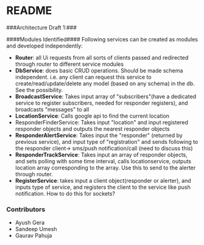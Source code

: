 # README #

###Architecture Draft 1:###

####Modules Identified####
Following services can be created as modules and developed independently:

* **Router**: all Ui requests from all sorts of clients passed and redirected through router to different service modules
* **DbService**: does basic CRUD operations. Should be made schema independent. i.e. any client can request this service to create/read/update/delete any model (based on any schema) in the db. See the possibility.
* **BroadcastService**: Takes input array of "subscribers"(have a dedicated service to register subscribers, needed for responder registers), and broadcasts "messages" to all
* **LocationService**: Calls google api to find the current location
* ResponderFinderService: Takes input "location" and input registered responder objects and outputs the nearest responder objects
* **ResponderAlertService**: Takes input the "responder" (returned by previous service), and input type of "registration" and sends following to the responder client-> sms/push notification/call (need to discuss this)
* **ResponderTrackService**: Takes input an array of responder objects, and sets polling with some time interval, calls locationservice, outputs location array corresponding to the array. Use this to send to the alerter through router.
* **RegisterService**: takes input a client object(responder or alerter), and inputs type of service, and registers the client to the service like push notification. How to do this for sockets?

### Contributors ###

* Ayush Gera
* Sandeep Umesh
* Gaurav Pahuja